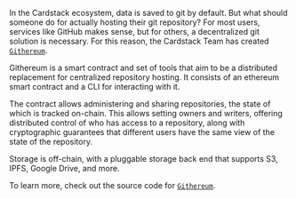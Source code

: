 In the Cardstack ecosystem, data is saved to git by default. But what should someone do for actually hosting their git repository? For most users, services like GitHub makes sense, but for others, a decentralized git solution is necessary. For this reason, the Cardstack Team has created [`Githereum`](https://github.com/cardstack/githereum).

Githereum is a smart contract and set of tools that aim to be a distributed replacement for centralized repository hosting. It consists of an ethereum smart contract and a CLI for interacting with it.

The contract allows administering and sharing repositories, the state of which is tracked on-chain. This allows setting owners and writers, offering distributed control of who has access to a repository, along with cryptographic guarantees that different users have the same view of the state of the repository.

Storage is off-chain, with a pluggable storage back end that supports S3, IPFS, Google Drive, and more.

To learn more, check out the source code for [`Githereum`](https://github.com/cardstack/githereum).
